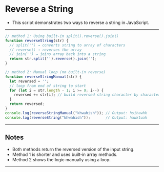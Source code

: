 # Reverse a String 

- This script demonstrates two ways to reverse a string in JavaScript.

---

```js
// method 1: Using built-in split().reverse().join()
function reverseString(str) {
  // split('') → converts string to array of characters
  // reverse() → reverses the array
  // join('') → joins array back into a string
  return str.split('').reverse().join('');
}

// method 2: Manual loop (no built-in reverse)
function reverseStringManual(str) {
  let reversed = '';
  // loop from end of string to start
  for (let i = str.length - 1; i >= 0; i--) {
    reversed += str[i]; // build reversed string character by character
  }
  return reversed;
}
console.log(reverseStringManual("khwahish")); // Output: hsihawhk
console.log(reverseString("khwahish"));       // Output: hawktuah
```

---

## Notes

- Both methods return the reversed version of the input string.
- Method 1 is shorter and uses built-in array methods.
- Method 2 shows the logic manually using a loop.

---